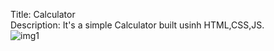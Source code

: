 Title: Calculator<br>
Description: It's a simple Calculator built usinh HTML,CSS,JS.<br>
![img1](https://github.com/shruthikasenthil/calculator/assets/112261138/542aa166-369a-45bf-8f32-18f3de5d1cb3)

